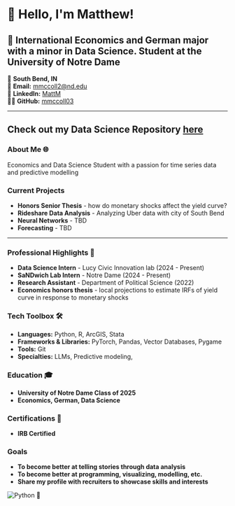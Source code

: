 # 👋 Hello, I'm Matthew!

## 🚀 International Economics and German major with a minor in Data Science. Student at the University of Notre Dame

📍 **South Bend, IN**  
📧 **Email:** [mmccoll2@nd.edu](mailto:mmccoll2@nd.edu)  
🔗 **LinkedIn:** [MattM](https://www.linkedin.com/in/matt-mccollum-b2b770238/)  
👨‍💻 **GitHub:** [mmccoll03](https://github.com/mmccoll03)

---
## Check out my Data Science Repository [here](https://github.com/mmccoll03/MCCOLLUM-Data-Science-Portfolio)

### About Me 🌐
Economics and Data Science Student with a passion for time series data and predictive modelling

### Current Projects 
- **Honors Senior Thesis** - how do monetary shocks affect the yield curve?
- **Rideshare Data Analysis** - Analyzing Uber data with city of South Bend
- **Neural Networks** - TBD
- **Forecasting** - TBD

---

### Professional Highlights 🌟
- **Data Science Intern** - Lucy Civic Innovation lab (2024 - Present)
- **SaNDwich Lab Intern** - Notre Dame (2024 - Present)
- **Research Assistant** - Department of Political Science (2022)
- **Economics honors thesis** - local projections to estimate IRFs of yield curve in response to monetary shocks

### Tech Toolbox 🛠️
- **Languages:** Python, R, ArcGIS, Stata
- **Frameworks & Libraries:** PyTorch, Pandas, Vector Databases, Pygame
- **Tools:** Git
- **Specialties:** LLMs, Predictive modeling,

### Education 🎓
- **University of Notre Dame Class of 2025**
- **Economics, German, Data Science**

### Certifications 📜
- **IRB Certified**

### Goals
- **To become better at telling stories through data analysis**
- **To become better at programming, visualizing, modelling, etc.**
- **Share my profile with recruiters to showcase skills and interests**


![Python](https://img.shields.io/badge/python-3.x-blue)
🔗 

<!--
**mmccoll03/mmccoll03** is a ✨ _special_ ✨ repository because its `README.md` (this file) appears on your GitHub profile.

Here are some ideas to get you started:

- 🔭 I’m currently working on ...
- 🌱 I’m currently learning ...
- 👯 I’m looking to collaborate on ...
- 🤔 I’m looking for help with ...
- 💬 Ask me about ...
- 📫 How to reach me: ...
- 😄 Pronouns: ...
- ⚡ Fun fact: ...
-->
